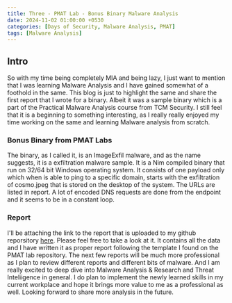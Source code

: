 ```yaml
---
title: Three - PMAT Lab - Bonus Binary Malware Analysis
date: 2024-11-02 01:00:00 +0530
categories: [Days of Security, Malware Analysis, PMAT]
tags: [Malware Analysis]
---
```


## Intro
So with my time being completely MIA and being lazy, I just want to mention that I was learning Malware Analysis and I have gained somewhat of a foothold in the same. This blog is just to highlight the same and share the first report that I wrote for a binary. Albeit it was a sample binary which is a part of the Practical Malware Analysis course from TCM Security. I still feel that it is a beginning to something interesting, as I really really enjoyed my time working on the same and learning Malware analysis from scratch. 

### Bonus Binary from PMAT Labs

The binary, as I called it, is an ImageExfil malware, and as the name suggests, it is a exfiltration malware sample. It is a Nim compiled binary that run on 32/64 bit Windows operating system. It consists of one payload only which when is able to ping to a specific domain, starts with the exfiltration of cosmo.jpeg that is stored on the desktop of the system. The URLs are listed in report. A lot of encoded DNS requests are done from the endpoint and it seems to be in a constant loop.

### Report 

I'll be attaching the link to the report that is uploaded to my github reporsitory [here](https://github.com/ra2302/ra2302.github.io/blob/main/assets/pmat-bonus-binary/ImageExfil_Report.pdf). Please feel free to take a look at it. It contains all the data and I have written it as proper report following the template I found on the PMAT lab repository. 
The next few reports will be much more professional as I plan to review different reports and different bits of malware. And I am really excited to deep dive into Malware Analysis & Research and Threat Inteliigence in general. 
I do plan to implement the newly learned skills in my current workplace and hope it brings more value to me as a professional as well.
Looking forward to share more analysis in the future.